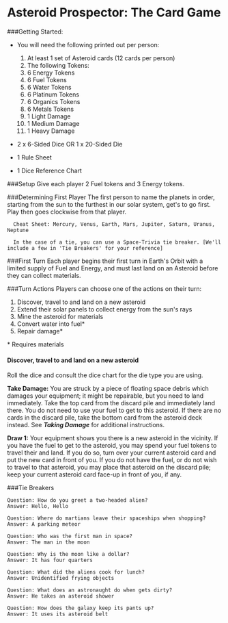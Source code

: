 Asteroid Prospector: The Card Game
=============================

###Getting Started:

- You will need the following printed out per person:

  1. At least 1 set of Asteroid cards (12 cards per person)
  2. The following Tokens: 
    1. 6 Energy Tokens
    2. 6 Fuel Tokens
    3. 6 Water Tokens
    4. 6 Platinum Tokens
    5. 6 Organics Tokens
    6. 6 Metals Tokens
    5. 1 Light Damage
    6. 1 Medium Damage
    7. 1 Heavy Damage
- 2 x 6-Sided Dice  OR  1 x 20-Sided Die
- 1 Rule Sheet
- 1 Dice Reference Chart

###Setup
Give each player 2 Fuel tokens and 3 Energy tokens.

###Determining First Player
The first person to name the planets in order, starting from the sun to the furthest in our solar system, get's to go first. Play then goes clockwise from that player.
```
  Cheat Sheet: Mercury, Venus, Earth, Mars, Jupiter, Saturn, Uranus, Neptune
  
  In the case of a tie, you can use a Space-Trivia tie breaker. [We'll include a few in 'Tie Breakers' for your reference]
```

###First Turn
Each player begins their first turn in Earth's Orbit with a limited supply of Fuel and Energy, and must last land on an Asteroid before they can collect materials.

###Turn Actions
Players can choose one of the actions on their turn:
  1. Discover, travel to and land on a new asteroid
  2. Extend their solar panels to collect energy from the sun's rays
  3. Mine the asteroid for materials
  4. Convert water into fuel*
  5. Repair damage*

\* Requires materials

#### Discover, travel to and land on a new asteroid
Roll the dice and consult the dice chart for the die type you are using.

**Take Damage:** You are struck by a piece of floating space debris which damages your equipment; it might be repairable, but you need to land immediately.  Take the top card from the discard pile and immediately land there. You do not need to use your fuel to get to this asteroid. If there are no cards in the discard pile, take the bottom card from the asteroid deck instead. See **_Taking Damage_** for additional instructions.

**Draw 1:** Your equipment shows you there is a new asteroid in the vicinity. If you have the fuel to get to the asteroid, you may spend your fuel tokens to travel their and land. If you do so, turn over your current asteroid card and put the new card in front of you.  If you do not have the fuel, or do not wish to travel to that asteroid, you may place that asteroid on the discard pile; keep your current asteroid card face-up in front of you, if any.


###Tie Breakers
```
Question: How do you greet a two-headed alien?
Answer: Hello, Hello
```

```
Question: Where do martians leave their spaceships when shopping?
Answer: A parking meteor
```

```
Question: Who was the first man in space?
Answer: The man in the moon
```

```
Question: Why is the moon like a dollar?
Answer: It has four quarters
```

```
Question: What did the aliens cook for lunch?
Answer: Unidentified frying objects
```

```
Question: What does an astronaught do when gets dirty?
Answer: He takes an asteroid shower
```

```
Question: How does the galaxy keep its pants up?
Answer: It uses its asteroid belt
```

